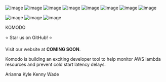 ![image](https://github.com/oslabs-beta/Komodo/assets/112911565/f2eb4dbf-3c1c-40c5-86d0-0dd7967458dc)
![image](https://github.com/oslabs-beta/Komodo/assets/112911565/02369bd0-1de9-48e3-af3d-08e2b676955e)
![image](https://github.com/oslabs-beta/Komodo/assets/112911565/f83a68ce-183f-4265-b326-4defeaa1fd09)
![image](https://github.com/oslabs-beta/Komodo/assets/112911565/4d06b138-ca4e-40a3-83ba-41cf66c83005)
![image](https://github.com/oslabs-beta/Komodo/assets/112911565/687e83d4-c644-41d9-a6f6-dae2c870573f)
![image](https://github.com/oslabs-beta/Komodo/assets/112911565/5142df33-1fa8-426b-8133-dea7579a8fde)
![image](https://github.com/oslabs-beta/Komodo/assets/112911565/8d586a20-cb64-4990-8b6d-a253602ff41c)
![image](https://github.com/oslabs-beta/Komodo/assets/112911565/a17f650c-3b6d-48cc-bcbd-3db72946f4b5)

![image](https://github.com/oslabs-beta/Komodo/assets/112911565/5ca543b2-7545-4ae7-95bd-a9c1037cfdba)
![image](https://github.com/oslabs-beta/Komodo/assets/112911565/d572d12a-083a-41b2-9ebe-8cea6d8fd7ec)
![image](https://github.com/oslabs-beta/Komodo/assets/112911565/17ad761e-fdc8-482e-9ce4-7eaf8791cb62)


KOMODO

⭐️ Star us on GitHub! ⭐️

Visit our website at **COMING SOON**.

Komodo is building an exciting developer tool to help monitor AWS lambda resources and prevent cold start latency delays. 

Arianna Kyle Kenny Wade

